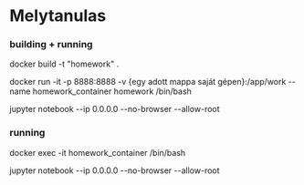 # Melytanulas


### building + running
docker build -t "homework" . 

docker run -it -p 8888:8888 -v {egy adott mappa saját gépen}:/app/work --name homework_container homework /bin/bash

jupyter notebook --ip 0.0.0.0 --no-browser --allow-root


### running
docker exec -it homework_container /bin/bash
 
jupyter notebook --ip 0.0.0.0 --no-browser --allow-root